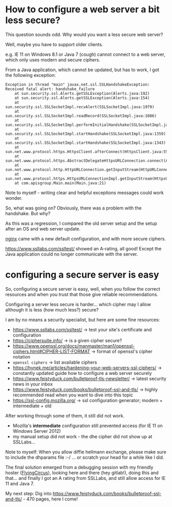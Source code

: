 # How to configure a web server a bit less secure?

This question sounds odd.
Why would you want a less secure web server?

Well, maybe you have to support older clients.

e.g. IE 11 on Windows 8.1 or Java 7 (cough) cannot connect to a web server, which only uses modern and secure ciphers.

From a Java application, which cannot be updated, but has to work, I got the following exception:

```
Exception in thread "main" javax.net.ssl.SSLHandshakeException: Received fatal alert: handshake_failure
	at sun.security.ssl.Alerts.getSSLException(Alerts.java:192)
	at sun.security.ssl.Alerts.getSSLException(Alerts.java:154)
	at sun.security.ssl.SSLSocketImpl.recvAlert(SSLSocketImpl.java:1979)
	at sun.security.ssl.SSLSocketImpl.readRecord(SSLSocketImpl.java:1086)
	at sun.security.ssl.SSLSocketImpl.performInitialHandshake(SSLSocketImpl.java:1332)
	at sun.security.ssl.SSLSocketImpl.startHandshake(SSLSocketImpl.java:1359)
	at sun.security.ssl.SSLSocketImpl.startHandshake(SSLSocketImpl.java:1343)
	at sun.net.www.protocol.https.HttpsClient.afterConnect(HttpsClient.java:559)
	at sun.net.www.protocol.https.AbstractDelegateHttpsURLConnection.connect(AbstractDelegateHttpsURLConnection.java:185)
	at sun.net.www.protocol.http.HttpURLConnection.getInputStream(HttpURLConnection.java:1301)
	at sun.net.www.protocol.https.HttpsURLConnectionImpl.getInputStream(HttpsURLConnectionImpl.java:254)
	at com.apisgroup.Main.main(Main.java:21)
```

Note to myself - writing clear and helpful exceptions messages could work wonder.

So, what was going on?
Obviously, there was a problem with the handshake. But why?

As this was a regression, I compared the old server setup and the setup after an OS and web server update.

[nginx](https://www.nginx.com/) came with a new default configuration, and with more secure ciphers.

https://www.ssllabs.com/ssltest/ showed an A-rating, all good!
Except the Java application could no longer communicate with the server.

# configuring a secure server is easy

So, configuring a secure server is easy, well, when you follow the correct resources and when you trust that those give reliable recommendations.

Configuring a server less secure is harder... which cipher may I allow although it is less (how much less?) secure?

I am by no means a security specialist, but here are some fine resources:

- https://www.ssllabs.com/ssltest/ -> test your site's certificate and configuration
- https://ciphersuite.info/ -> is a given cipher secure?
- https://www.openssl.org/docs/manmaster/man1/openssl-ciphers.html#CIPHER-LIST-FORMAT -> format of openssl's cipher notation
- `openssl ciphers` -> list available ciphers
- https://hynek.me/articles/hardening-your-web-servers-ssl-ciphers/ -> constantly updated guide how to configure a web server securely
- https://www.feistyduck.com/bulletproof-tls-newsletter/ -> latest security news in your inbox
- https://www.feistyduck.com/books/bulletproof-ssl-and-tls/ -> highly recommended read when you want to dive into this topic
- https://ssl-config.mozilla.org/ -> ssl configuration generator; modern + intermediate + old

After working through some of them, it still did not work.
- Mozilla's **intermediate** configuration still prevented access (for IE 11 on Windows Server 2012)
- my manual setup did not work - the dhe cipher did not show up at SSLLabs...

Note to myself: When you allow diffie hellmann exchange, please make sure to include the dhparams file :-/ ... or scratch your head for a while like I did.

The final solution emerged from a debugging session with my friendly hoster ([FlyingCircus](https://flyingcircus.io/)), looking here and there (hey gitlab!), doing this and that... and finally I got an A rating from SSLLabs, and still allow access for IE 11 and Java 7.

My next step: Dig into https://www.feistyduck.com/books/bulletproof-ssl-and-tls/ - 470 pages, here I come!
